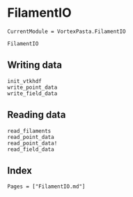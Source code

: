 # FilamentIO

```@meta
CurrentModule = VortexPasta.FilamentIO
```

```@docs
FilamentIO
```

## Writing data

```@docs
init_vtkhdf
write_point_data
write_field_data
```

## Reading data

```@docs
read_filaments
read_point_data
read_point_data!
read_field_data
```

## Index

```@index
Pages = ["FilamentIO.md"]
```

